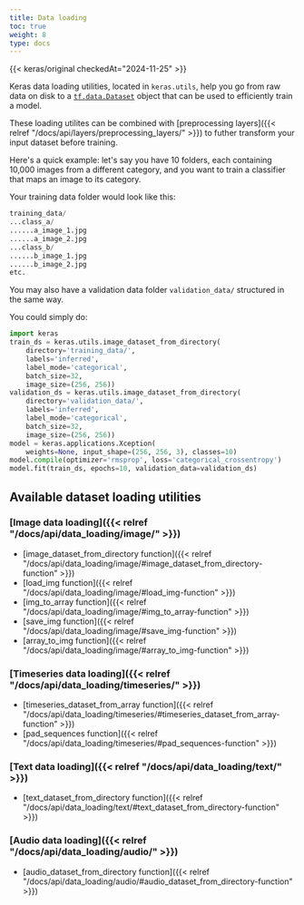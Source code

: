 ```yaml
---
title: Data loading
toc: true
weight: 8
type: docs
---
```


{{< keras/original checkedAt="2024-11-25" >}}

Keras data loading utilities, located in `keras.utils`,
help you go from raw data on disk to a [`tf.data.Dataset`](https://www.tensorflow.org/api_docs/python/tf/data/Dataset) object that can be
used to efficiently train a model.

These loading utilites can be combined with
[preprocessing layers]({{< relref "/docs/api/layers/preprocessing_layers/" >}}) to
futher transform your input dataset before training.

Here's a quick example: let's say you have 10 folders, each containing
10,000 images from a different category, and you want to train a
classifier that maps an image to its category.

Your training data folder would look like this:

```python
training_data/
...class_a/
......a_image_1.jpg
......a_image_2.jpg
...class_b/
......b_image_1.jpg
......b_image_2.jpg
etc.
```

You may also have a validation data folder `validation_data/` structured in the
same way.

You could simply do:

```python
import keras
train_ds = keras.utils.image_dataset_from_directory(
    directory='training_data/',
    labels='inferred',
    label_mode='categorical',
    batch_size=32,
    image_size=(256, 256))
validation_ds = keras.utils.image_dataset_from_directory(
    directory='validation_data/',
    labels='inferred',
    label_mode='categorical',
    batch_size=32,
    image_size=(256, 256))
model = keras.applications.Xception(
    weights=None, input_shape=(256, 256, 3), classes=10)
model.compile(optimizer='rmsprop', loss='categorical_crossentropy')
model.fit(train_ds, epochs=10, validation_data=validation_ds)
```

## Available dataset loading utilities

### [Image data loading]({{< relref "/docs/api/data_loading/image/" >}})

- [image\_dataset\_from\_directory function]({{< relref "/docs/api/data_loading/image/#image_dataset_from_directory-function" >}})
- [load\_img function]({{< relref "/docs/api/data_loading/image/#load_img-function" >}})
- [img\_to\_array function]({{< relref "/docs/api/data_loading/image/#img_to_array-function" >}})
- [save\_img function]({{< relref "/docs/api/data_loading/image/#save_img-function" >}})
- [array\_to\_img function]({{< relref "/docs/api/data_loading/image/#array_to_img-function" >}})

### [Timeseries data loading]({{< relref "/docs/api/data_loading/timeseries/" >}})

- [timeseries\_dataset\_from\_array function]({{< relref "/docs/api/data_loading/timeseries/#timeseries_dataset_from_array-function" >}})
- [pad\_sequences function]({{< relref "/docs/api/data_loading/timeseries/#pad_sequences-function" >}})

### [Text data loading]({{< relref "/docs/api/data_loading/text/" >}})

- [text\_dataset\_from\_directory function]({{< relref "/docs/api/data_loading/text/#text_dataset_from_directory-function" >}})

### [Audio data loading]({{< relref "/docs/api/data_loading/audio/" >}})

- [audio\_dataset\_from\_directory function]({{< relref "/docs/api/data_loading/audio/#audio_dataset_from_directory-function" >}})
